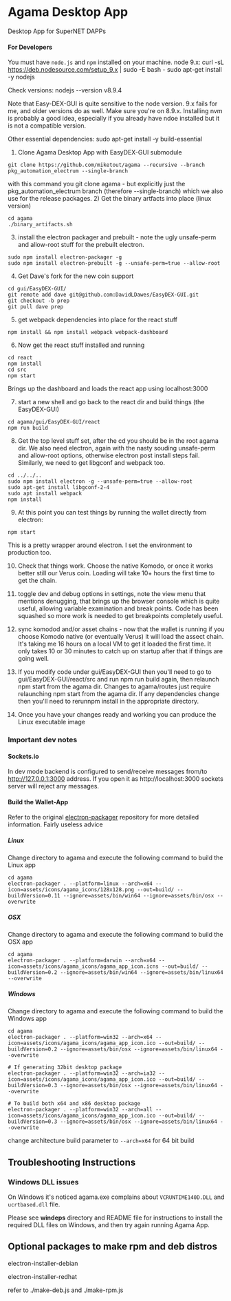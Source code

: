# Agama Desktop App
Desktop App for SuperNET DAPPs

#### For Developers
You must have `node.js` and `npm` installed on your machine.
node 9.x:
curl -sL https://deb.nodesource.com/setup_9.x | sudo -E bash -
sudo apt-get install -y nodejs

Check versions:
nodejs --version
v8.9.4

Note that Easy-DEX-GUI is quite sensitive to the node version. 9.x fails for me, and older versions do as well. Make sure you're on 8.9.x. Installing nvm is probably a good idea, especially if you already have ndoe installed but it is not a compatible version.

Other essential dependencies:
sudo apt-get install -y build-essential

1) Clone Agama Desktop App with EasyDEX-GUI submodule
```shell
git clone https://github.com/miketout/agama --recursive --branch pkg_automation_electrum --single-branch
```
with this command you git clone agama - but explicitly just the pkg_automation_electrum branch (therefore --single-branch) which we also use for the release packages.
2) Get the binary artfacts into place (linux version)
```shell 
cd agama
./binary_artifacts.sh
```
3) install the electron packager and prebuilt - note the ugly unsafe-perm and allow-root stuff for the prebuilt electron.
```shell
sudo npm install electron-packager -g
sudo npm install electron-prebuilt -g --unsafe-perm=true --allow-root
```
4) Get Dave's fork for the new coin support
```shell
cd gui/EasyDEX-GUI/
git remote add dave git@github.com:DavidLDawes/EasyDEX-GUI.git
git checkout -b prep
git pull dave prep
```
5) get webpack dependencies into place for the react stuff
```shell
npm install && npm install webpack webpack-dashboard
```
6) Now get the react stuff installed and running
```shell
cd react
npm install
cd src
npm start
```
Brings up the dashboard and loads the react app using localhost:3000

7) start a new shell and go back to the react dir and build things (the EasyDEX-GUI)
```shell
cd agama/gui/EasyDEX-GUI/react
npm run build
```
8) Get the top level stuff set, after the cd you should be in the root agama dir. We also need electron, again with the nasty souding unsafe-perm and allow-root options, otherwise electron post install steps fail. Similarly, we need to get libgconf and webpack too.
```shell
cd ../../..
sudo npm install electron -g --unsafe-perm=true --allow-root
sudo apt-get install libgconf-2-4
sudo apt install webpack
npm install
```
9) At this point you can test things by running the wallet directly from electron:
```shell
npm start
```
This is a pretty wrapper around electron. I set the environment to production too.

10) Check that things work. Choose the native Komodo, or once it works better still our Verus coin. Loading will take 10+ hours the first time to get the chain.

11) toggle dev and debug options in settings, note the view menu that mentions denugging, that brings up the browser console which is quite useful, allowing variable examination and break points. Code has been squashed so more work is needed to get breakpoints completely useful.

12) sync komodod and/or asset chains - now that the wallet is running if you choose Komodo native (or eventually Verus) it will load the assect chain. It's taking me 16 hours on a local VM to get it loaded the first time. It only takes 10 or 30 minutes to catch up on startup after that if things are going well.
13) If you modify code under gui/EasyDEX-GUI then you'll need to go to gui/EasyDEX-GUI/react/src and run npm run build again, then relaunch npm start from the agama dir. Changes to agama/routes just require relaunching npm start from the agama dir. If any dependencies change then you'll need to rerunnpm install in the appropriate directory.
14) Once you have your changes ready and working you can produce the Linux executable image
### Important dev notes

#### Sockets.io
In dev mode backend is configured to send/receive messages from/to http://127.0.0.1:3000 address. If you open it as http://localhost:3000 sockets server will reject any messages.

#### **Build the Wallet-App**
Refer to the original [electron-packager](https://github.com/electron-userland/electron-packager) repository for more detailed information.
Fairly useless advice

##### Linux
Change directory to agama and execute the following command to build the Linux app
```shell
cd agama
electron-packager . --platform=linux --arch=x64 --icon=assets/icons/agama_icons/128x128.png --out=build/ --buildVersion=0.11 --ignore=assets/bin/win64 --ignore=assets/bin/osx --overwrite
```

##### OSX
Change directory to agama and execute the following command to build the OSX app
```shell
cd agama
electron-packager . --platform=darwin --arch=x64 --icon=assets/icons/agama_icons/agama_app_icon.icns --out=build/ --buildVersion=0.2 --ignore=assets/bin/win64 --ignore=assets/bin/linux64 --overwrite
```

##### Windows
Change directory to agama and execute the following command to build the Windows app
```shell
cd agama
electron-packager . --platform=win32 --arch=x64 --icon=assets/icons/agama_icons/agama_app_icon.ico --out=build/ --buildVersion=0.2 --ignore=assets/bin/osx --ignore=assets/bin/linux64 --overwrite

# If generating 32bit desktop package
electron-packager . --platform=win32 --arch=ia32 --icon=assets/icons/agama_icons/agama_app_icon.ico --out=build/ --buildVersion=0.3 --ignore=assets/bin/osx --ignore=assets/bin/linux64 --overwrite

# To build both x64 and x86 desktop package
electron-packager . --platform=win32 --arch=all --icon=assets/icons/agama_icons/agama_app_icon.ico --out=build/ --buildVersion=0.3 --ignore=assets/bin/osx --ignore=assets/bin/linux64 --overwrite
```
change architecture build parameter to ```--arch=x64``` for 64 bit build


## Troubleshooting Instructions

### Windows DLL issues
On Windows it's noticed agama.exe complains about `VCRUNTIME140D.DLL` and `ucrtbased.dll` file.

Please see **windeps** directory and README file for instructions to install the required DLL files on Windows, and then try again running Agama App.

## Optional packages to make rpm and deb distros

electron-installer-debian

electron-installer-redhat

refer to ./make-deb.js and ./make-rpm.js
